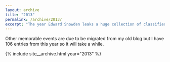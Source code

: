 ```yaml
---
layout: archive
title: "2013"
permalink: /archive/2013/
excerpt: "The year Edward Snowden leaks a huge collection of classified NSA files."
---
```

Other memorable events are due to be migrated from my old blog but I have 106 entries from this year so it will take a while.

{% include site__archive.html year="2013" %}